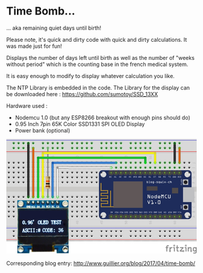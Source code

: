 # Time Bomb...

... aka remaining quiet days until birth!

Please note, it's quick and dirty code with quick and dirty calculations.
It was made just for fun!

Displays the number of days left until birth as well as the number of "weeks without period" which is the counting base in the french medical system.

It is easy enough to modify to display whatever calculation you like.

The NTP Library is embedded in the code. The Library for the display can be downloaded here : https://github.com/sumotoy/SSD_13XX

Hardware used :
* Nodemcu 1.0 (but any ESP8266 breakout with enough pins should do)
* 0.95 Inch 7pin 65K Color SSD1331 SPI OLED Display
* Power bank (optional)

![Breadboard](time_bomb_bb.jpg)


Corresponding blog entry: http://www.guillier.org/blog/2017/04/time-bomb/



